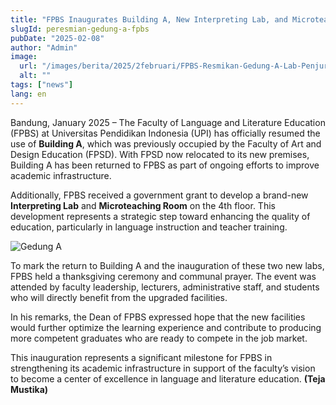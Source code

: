 ```yaml
---
title: "FPBS Inaugurates Building A, New Interpreting Lab, and Microteaching Room"
slugId: peresmian-gedung-a-fpbs
pubDate: "2025-02-08"
author: "Admin"
image:
  url: "/images/berita/2025/2februari/FPBS-Resmikan-Gedung-A-Lab-Penjurubahasaan-dan-Ruang-Microteaching-Baru-1.webp"
  alt: ""
tags: ["news"]
lang: en
---
```


Bandung, January 2025 – The Faculty of Language and Literature Education (FPBS) at Universitas Pendidikan Indonesia (UPI) has officially resumed the use of **Building A**, which was previously occupied by the Faculty of Art and Design Education (FPSD). With FPSD now relocated to its new premises, Building A has been returned to FPBS as part of ongoing efforts to improve academic infrastructure.

Additionally, FPBS received a government grant to develop a brand-new **Interpreting Lab** and **Microteaching Room** on the 4th floor. This development represents a strategic step toward enhancing the quality of education, particularly in language instruction and teacher training.

<img src="/images/berita/2025/2februari/FPBS-Resmikan-Gedung-A-Lab-Penjurubahasaan-dan-Ruang-Microteaching-Baru-3.webp" alt="Gedung A" class="w-full rounded-lg my-6" />

To mark the return to Building A and the inauguration of these two new labs, FPBS held a thanksgiving ceremony and communal prayer. The event was attended by faculty leadership, lecturers, administrative staff, and students who will directly benefit from the upgraded facilities.

In his remarks, the Dean of FPBS expressed hope that the new facilities would further optimize the learning experience and contribute to producing more competent graduates who are ready to compete in the job market.

This inauguration represents a significant milestone for FPBS in strengthening its academic infrastructure in support of the faculty’s vision to become a center of excellence in language and literature education. **(Teja Mustika)**
